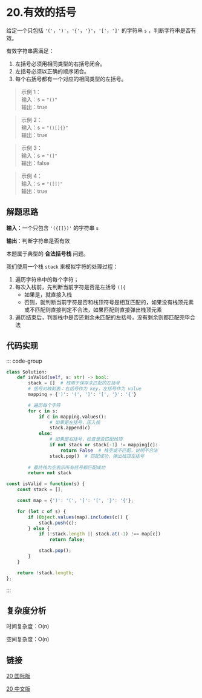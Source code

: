 # 20.有效的括号 <Badge type="tip" text="Easy" />

给定一个只包括 `'('`，`')'`，`'{'`，`'}'`，`'['`，`']'` 的字符串 `s` ，判断字符串是否有效。

有效字符串需满足：

1. 左括号必须用相同类型的右括号闭合。
2. 左括号必须以正确的顺序闭合。
3. 每个右括号都有一个对应的相同类型的左括号。

>示例 1：  
输入：s = `"()"`  
输出：true

>示例 2：  
输入：s = `"()[]{}"`  
输出：true

>示例 3：  
输入：s = `"(]"`   
输出：false

>示例 4：  
输入：s = `"([])"`  
输出：true


## 解题思路

**输入**：一个只包含 `'({[]})'` 的字符串 `s`

**输出**：判断字符串是否有效

本题属于典型的 **合法括号栈** 问题。

我们使用一个栈 `stack` 来模拟字符的处理过程：

1. 遍历字符串中的每个字符；
2. 每次入栈前，先判断当前字符是否是左括号 `([{`
   * 如果是，就直接入栈
   * 否则，就判断当前字符是否和栈顶符号是相互匹配的，如果没有栈顶元素或不匹配则直接判定不合法，如果匹配则直接弹出栈顶元素
3. 遍历结束后，判断栈中是否还剩余未匹配的左括号，没有剩余则都匹配完毕合法

## 代码实现

::: code-group

```python
class Solution:
    def isValid(self, s: str) -> bool:
        stack = []  # 栈用于保存未匹配的左括号
        # 括号对映射表：右括号作为 key，左括号作为 value
        mapping = {')': '(', ']': '[', '}': '{'}

        # 遍历每个字符
        for c in s:
            if c in mapping.values():
                # 如果是左括号，压入栈
                stack.append(c)
            else:
                # 如果是右括号，检查是否匹配栈顶
                if not stack or stack[-1] != mapping[c]:
                    return False  # 栈空或不匹配，说明不合法
                stack.pop()  # 匹配成功，弹出栈顶左括号
        
        # 最终栈为空表示所有括号都匹配成功
        return not stack
```

```javascript
const isValid = function(s) {
    const stack = [];

    const map = {')': '(', ']': '[', '}': '{'};

    for (let c of s) {
        if (Object.values(map).includes(c)) {
            stack.push(c);
        } else {
            if (!stack.length || stack.at(-1) !== map[c]) 
                return false;

            stack.pop();
        }
    }

    return !stack.length;
};
```

:::

## 复杂度分析

时间复杂度：O(n)

空间复杂度：O(n)

## 链接

[20 国际版](https://leetcode.com/problems/valid-parentheses/description/)

[20 中文版](https://leetcode.cn/problems/valid-parentheses/description/)
